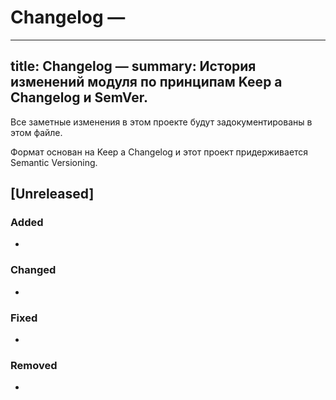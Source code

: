 # Changelog — <Module>

---
title: Changelog — <Module>
summary: История изменений модуля по принципам Keep a Changelog и SemVer.
---

Все заметные изменения в этом проекте будут задокументированы в этом файле.

Формат основан на Keep a Changelog и этот проект придерживается Semantic Versioning.

## [Unreleased]
### Added
- 

### Changed
- 

### Fixed
- 

### Removed
- 
